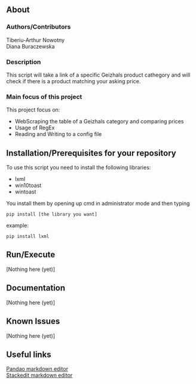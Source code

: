 ## About
### Authors/Contributors
Tiberiu-Arthur Nowotny<br>
Diana Buraczewska<br>

### Description
This script will take a link of a specific Geizhals product cathegory and will check if there is a product matching your asking price.

### Main focus of this project
This project focus on:
* WebScraping the table of a Geizhals category and comparing prices
* Usage of RegEx
* Reading and Writing to a config file


## Installation/Prerequisites for your repository
To use this script you need to install the following libraries:
* lxml
* win10toast
* wintoast

You install them by opening up cmd in administrator mode and then typing
```
pip install [the library you want]
```
example:
```
pip install lxml
```

## Run/Execute
[Nothing here (yet)]


## Documentation
[Nothing here (yet)]

## Known Issues
[Nothing here (yet)]


## Useful links
[Pandao markdown editor ](https://pandao.github.io/editor.md/en.html)<br>
[Stackedit markdown editor ](https://stackedit.io/app#)